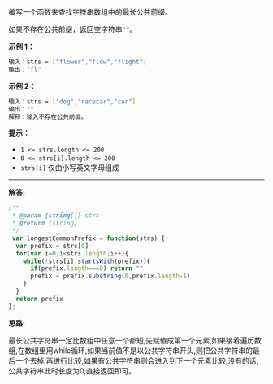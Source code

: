 编写一个函数来查找字符串数组中的最长公共前缀。

如果不存在公共前缀，返回空字符串`""`。

**示例 1：**

```bash
输入：strs = ["flower","flow","flight"]
输出："fl"
```

**示例 2：**

```bash
输入：strs = ["dog","racecar","car"]
输出：""
解释：输入不存在公共前缀。
```

**提示：**

- `1 <= strs.length <= 200`
- `0 <= strs[i].length <= 200`
- `strs[i]` 仅由小写英文字母组成

***

**解答:**

```javascript
/**
 * @param {string[]} strs
 * @return {string}
 */
 var longestCommonPrefix = function(strs) {
  var prefix = strs[0]
  for(var i=0;i<strs.length;i++){
    while(!strs[i].startsWith(prefix)){
      if(prefix.length===0) return ""
      prefix = prefix.substring(0,prefix.length-1)
    }
  }
  return prefix
};
```

**思路:**

最长公共字符串一定比数组中任意一个都短,先赋值成第一个元素,如果接着遍历数组,在数组里用while循环,如果当前值不是以公共字符串开头,则把公共字符串的最后一个去掉,再进行比较,如果有公共字符串则会进入到下一个元素比较,没有的话,公共字符串此时长度为0,直接返回即可。